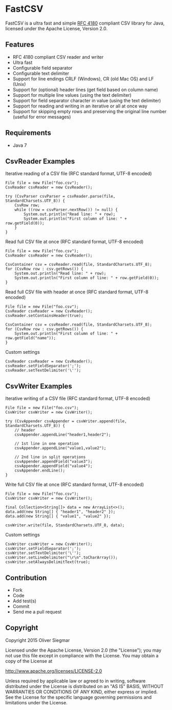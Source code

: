 FastCSV
=======

FastCSV is a ultra fast and simple [RFC 4180](http://tools.ietf.org/html/rfc4180) compliant CSV library for Java,
licensed under the Apache License, Version 2.0.


Features
--------

- RFC 4180 compliant CSV reader and writer
- Ultra fast
- Configurable field separator
- Configurable text delimiter
- Support for line endings CRLF (Windows), CR (old Mac OS) and LF (Unix)
- Support for (optional) header lines (get field based on column name)
- Support for multiple line values (using the text delimiter)
- Support for field separator character in value (using the text delimiter)
- Support for reading and writing in an iterative or all at once way
- Support for skipping empty rows and preserving the original line number (useful for error messages)


Requirements
------------

- Java 7


CsvReader Examples
------------------

Iterative reading of a CSV file (RFC standard format, UTF-8 encoded)

    File file = new File("foo.csv");
    CsvReader csvReader = new CsvReader();

    try (CsvParser csvParser = csvReader.parse(file, StandardCharsets.UTF_8)) {
        CsvRow row;
        while ((row = csvParser.nextRow()) != null) {
            System.out.println("Read line: " + row);
            System.out.println("First column of line: " + row.getField(0));
        }
    }


Read full CSV file at once (RFC standard format, UTF-8 encoded)

    File file = new File("foo.csv");
    CsvReader csvReader = new CsvReader();

    CsvContainer csv = csvReader.read(file, StandardCharsets.UTF_8);
    for (CsvRow row : csv.getRows()) {
        System.out.println("Read line: " + row);
        System.out.println("First column of line: " + row.getField(0));
    }


Read full CSV file with header at once (RFC standard format, UTF-8 encoded)

    File file = new File("foo.csv");
    CsvReader csvReader = new CsvReader();
    csvReader.setContainsHeader(true);

    CsvContainer csv = csvReader.read(file, StandardCharsets.UTF_8);
    for (CsvRow row : csv.getRows()) {
        System.out.println("First column of line: " + row.getField("name"));
    }


Custom settings

    CsvReader csvReader = new CsvReader();
    csvReader.setFieldSeparator(';');
    csvReader.setTextDelimiter('\'');


CsvWriter Examples
------------------

Iterative writing of a CSV file (RFC standard format, UTF-8 encoded)

    File file = new File("foo.csv");
    CsvWriter csvWriter = new CsvWriter();

    try (CsvAppender csvAppender = csvWriter.append(file, StandardCharsets.UTF_8)) {
        // header
        csvAppender.appendLine("header1,header2");

        // 1st line in one operation
        csvAppender.appendLine("value1,value2");

        // 2nd line in split operations
        csvAppender.appendField("value3");
        csvAppender.appendField("value4");
        csvAppender.endLine();
    }


Write full CSV file at once (RFC standard format, UTF-8 encoded)

    File file = new File("foo.csv");
    CsvWriter csvWriter = new CsvWriter();

    final Collection<String[]> data = new ArrayList<>();
    data.add(new String[] { "header1", "header2" });
    data.add(new String[] { "value1", "value2" });

    csvWriter.write(file, StandardCharsets.UTF_8, data);


Custom settings

    CsvWriter csvWriter = new CsvWriter();
    csvWriter.setFieldSeparator(';');
    csvWriter.setTextDelimiter('\'');
    csvWriter.setLineDelimiter("\r\n".toCharArray());
    csvWriter.setAlwaysDelimitText(true);


Contribution
------------

- Fork
- Code
- Add test(s)
- Commit
- Send me a pull request


Copyright
---------

Copyright 2015 Oliver Siegmar

Licensed under the Apache License, Version 2.0 (the "License");
you may not use this file except in compliance with the License.
You may obtain a copy of the License at

   http://www.apache.org/licenses/LICENSE-2.0

Unless required by applicable law or agreed to in writing, software
distributed under the License is distributed on an "AS IS" BASIS,
WITHOUT WARRANTIES OR CONDITIONS OF ANY KIND, either express or implied.
See the License for the specific language governing permissions and
limitations under the License.

